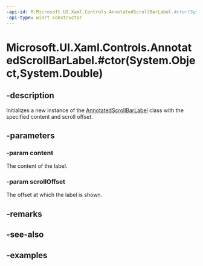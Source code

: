 ```yaml
---
-api-id: M:Microsoft.UI.Xaml.Controls.AnnotatedScrollBarLabel.#ctor(System.Object,System.Double)
-api-type: winrt constructor
---
```


# Microsoft.UI.Xaml.Controls.AnnotatedScrollBarLabel.#ctor(System.Object,System.Double)

<!--
public AnnotatedScrollBarLabel (object content, double scrollOffset);
-->


## -description

Initializes a new instance of the [AnnotatedScrollBarLabel](annotatedscrollbarlabel.md) class with the specified content and scroll offset.

## -parameters

### -param content

The content of the label.

### -param scrollOffset

The offset at which the label is shown.

## -remarks

## -see-also

## -examples


